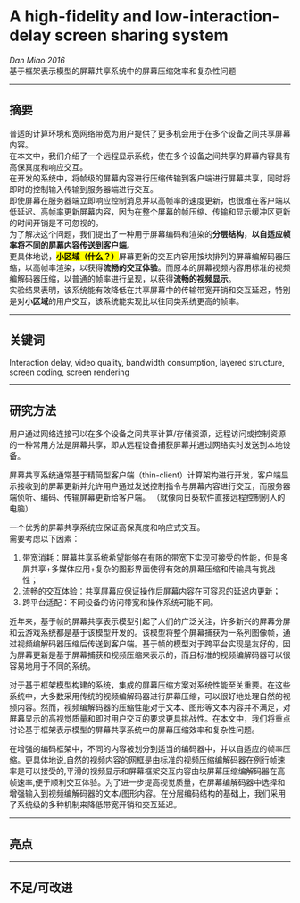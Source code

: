 # A high-fidelity and low-interaction-delay screen sharing system

*Dan Miao 2016*  
基于框架表示模型的屏幕共享系统中的屏幕压缩效率和复杂性问题

---
## 摘要
普适的计算环境和宽网络带宽为用户提供了更多机会用于在多个设备之间共享屏幕内容。  
在本文中，我们介绍了一个远程显示系统，使在多个设备之间共享的屏幕内容具有高保真度和响应交互。  
在开发的系统中，将帧级的屏幕内容进行压缩传输到客户端进行屏幕共享，同时将即时的控制输入传输到服务器端进行交互。  
即使屏幕在服务器端立即响应控制消息并以高帧率的速度更新，也很难在客户端以低延迟、高帧率更新屏幕内容，因为在整个屏幕的帧压缩、传输和显示缓冲区更新的时间开销是不可忽视的。  
为了解决这个问题，我们提出了一种用于屏幕编码和渲染的**分层结构，以自适应帧率将不同的屏幕内容传送到客户端**。  
更具体地说，<mark>**小区域（什么？）**</mark>屏幕更新的交互内容用按块排列的屏幕编解码器压缩，以高帧率渲染，以获得**流畅的交互体验**。而原本的屏幕视频内容用标准的视频编解码器压缩，以普通的帧率进行呈现，以获得**流畅的视频显示**。  
实验结果表明，该系统能有效降低在共享屏幕中的传输带宽开销和交互延迟，特别是对**小区域**的用户交互，该系统能实现比以往同类系统更高的帧率。  


---
## 关键词
Interaction delay, video quality, bandwidth consumption, layered structure, screen coding, screen rendering  

---
## 研究方法
用户通过网络连接可以在多个设备之间共享计算/存储资源，远程访问或控制资源的一种常用方法是屏幕共享，即从远程设备捕获屏幕并通过网络实时发送到本地设备。  

屏幕共享系统通常基于精简型客户端（thin-client）计算架构进行开发，客户端显示接收到的屏幕更新并允许用户通过发送控制指令与屏幕内容进行交互，而服务器端侦听、编码、传输屏幕更新给客户端。  （就像向日葵软件直接远程控制别人的电脑）  

一个优秀的屏幕共享系统应保证高保真度和响应式交互。  
需要考虑以下因素：  
1. 带宽消耗：屏幕共享系统希望能够在有限的带宽下实现可接受的性能，但是多屏共享+多媒体应用+复杂的图形界面使得有效的屏幕压缩和传输具有挑战性；  
2. 流畅的交互体验：共享屏幕应保证操作后屏幕内容在可容忍的延迟内更新；  
3. 跨平台适配：不同设备的访问带宽和操作系统可能不同。  

近年来，基于帧的屏幕共享表示模型引起了人们的广泛关注，许多新兴的屏幕分屏和云游戏系统都是基于该模型开发的。该模型将整个屏幕捕获为一系列图像帧，通过视频编解码器压缩后传送到客户端。基于帧的模型对于跨平台实现是友好的，因为屏幕更新是基于屏幕捕获和视频压缩来表示的，而且标准的视频编解码器可以很容易地用于不同的系统。  

对于基于框架模型构建的系统，集成的屏幕压缩方案对系统性能至关重要。在这些系统中，大多数采用传统的视频编解码器进行屏幕压缩，可以很好地处理自然的视频内容。然而，视频编解码器的压缩性能对于文本、图形等文本内容并不满足，对屏幕显示的高视觉质量和即时用户交互的要求更具挑战性。在本文中，我们将重点讨论基于框架表示模型的屏幕共享系统中的屏幕压缩效率和复杂性问题。

在增强的编码框架中，不同的内容被划分到适当的编码器中，并以自适应的帧率压缩。更具体地说,自然的视频内容的网框是由标准的视频压缩编解码器在例行帧速率是可以接受的,平滑的视频显示和屏幕框架交互内容由块屏幕压缩编解码器在高帧速率,便于顺利交互体验。为了进一步提高视觉质量，在屏幕编解码器中选择和增强输入到视频编解码器的文本/图形内容。在分层编码结构的基础上，我们采用了系统级的多种机制来降低带宽开销和交互延迟。  


---
## 亮点

---
## 不足/可改进
